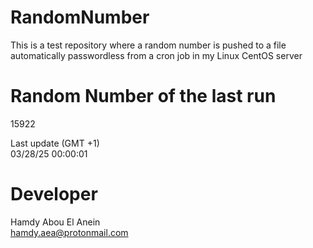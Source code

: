 # RandomNumber    
This is a test repository where a random number is pushed to a file automatically passwordless from a cron job in my Linux CentOS server    
# Random Number of the last run   
15922
      
Last update (GMT +1)    
03/28/25 00:00:01
# Developer    
Hamdy Abou El Anein   
hamdy.aea@protonmail.com
